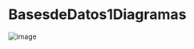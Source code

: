# BasesdeDatos1Diagramas

![image](https://github.com/ezequieldehnike/BasesdeDatos1Diagramas/assets/80302600/17e1c0d2-a560-43a2-9f19-750185a7a775)

